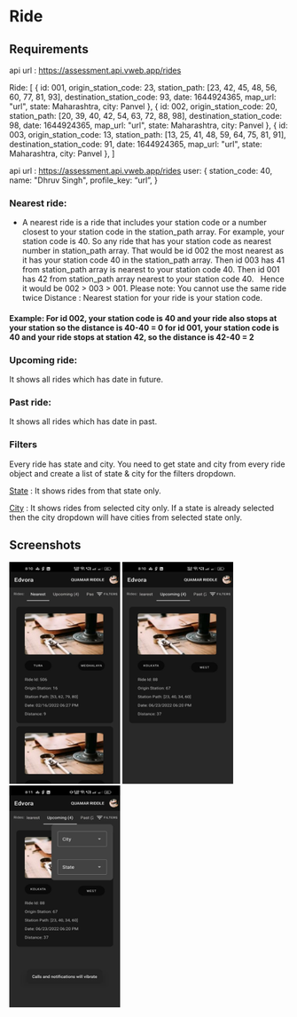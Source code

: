 # Ride

## Requirements
api url : https://assessment.api.vweb.app/rides

Ride: [
  {
    id: 001,
    origin_station_code: 23,
    station_path: [23, 42, 45, 48, 56, 60, 77, 81, 93],
    destination_station_code: 93,
    date: 1644924365,
    map_url: "url",
    state: Maharashtra,
    city: Panvel
  },
  {
    id: 002,
    origin_station_code: 20,
    station_path: [20, 39, 40, 42, 54, 63, 72, 88, 98],
    destination_station_code: 98,
    date: 1644924365,
    map_url: "url",
    state: Maharashtra,
    city: Panvel
  },
  {
    id: 003,
    origin_station_code: 13,
    station_path: [13, 25, 41, 48, 59, 64, 75, 81, 91],
    destination_station_code: 91,
    date: 1644924365,
    map_url: "url",
    state: Maharashtra,
    city: Panvel
  },
]

api url : https://assessment.api.vweb.app/rides
user:  {
    station_code: 40,
    name: "Dhruv Singh",
    profile_key: “url”,
 }
### Nearest ride: 
- A nearest ride is a ride that includes your station code or a number closest to your station code in the station_path array. For example, your station code is 40. So any ride that has your station code as nearest number in station_path array. That would be  id 002 the most nearest as it has your station code 40 in the station_path array. Then id 003 has 41 from station_path array is nearest to your station code 40. Then id 001 has 42 from station_path array nearest to your station code 40.   Hence it would be 002 > 003 > 001.
Please note: You cannot use the same ride twice 
Distance : Nearest station for your ride is your station code. 
#### Example: For id 002, your station code is 40 and your ride also stops at your station so the distance is 40-40 = 0 for id 001, your station code is 40 and your ride stops at station 42, so the distance is 42-40 = 2

### Upcoming ride: 
It shows all rides which has date in future. 

### Past ride: 
It shows all rides which has date in past. 

### Filters
Every ride has state and city. You need to get state and city from every ride object and create a list of state & city for the filters dropdown. 

[State](#) : It shows rides from that state only. 

[City](#) : It shows rides from selected city only. If a state is already selected then the city dropdown will have cities from selected state only.

## Screenshots

<img src="https://raw.githubusercontent.com/lmousom/Edvora/master/Edvora/1.jpeg" width="200" height="400">    <img src="https://raw.githubusercontent.com/lmousom/Edvora/master/Edvora/2.jpeg" width="200" height="400">    <img src="https://raw.githubusercontent.com/lmousom/Edvora/master/Edvora/3.jpeg" width="200" height="400">
